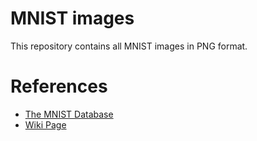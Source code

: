 # MNIST images

This repository contains all MNIST images in PNG format.

# References

- [The MNIST Database](http://yann.lecun.com/exdb/mnist/)
- [Wiki Page](https://en.wikipedia.org/wiki/MNIST_database)